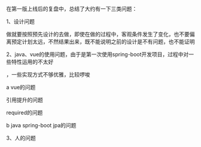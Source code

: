 在第一版上线后的复盘中，总结了大约有一下三类问题：

1、设计问题

做就要按照预先设计的去做，即使在做的过程中，客观条件发生了变化，也不要偏离预定计划太远，不然结果出来，既不能说明之前的设计是不有问题，也不能证明

2、java、vue的使用问题，由于是第一次使用spring-boot开发项目，过程中对一些特性运用的不太好

，一些实现方式不够优雅，比较啰唆

a vue的问题

引用提升的问题

required的问题

b java spring-boot jpa的问题

3、人的问题